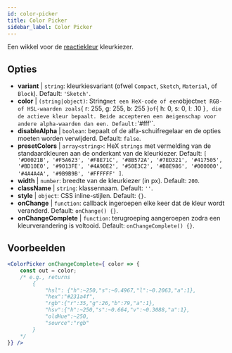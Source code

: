 ```yaml
---
id: color-picker
title: Color Picker
sidebar_label: Color Picker
---
```


Een wikkel voor de [reactiekleur](https://casesandberg.github.io/react-color/) kleurkiezer.

## Opties

* __variant__ | `string`: kleurkiesvariant (ofwel `Compact`, `Sketch`, `Material`, of `Block`). Default: `'Sketch'`.
* __color__ | `(string|object)`: String` met een HeX-code of een `object` met RGB- of HSL-waarden zoals `{ r: 255, g: 255, b: 255 }` of `{ h: 0, s: 0, l: .10 }`, die de actieve kleur bepaalt. Beide accepteren een `a` eigenschap voor andere alpha-waarden dan een. Default: `'#fff'`.
* __disableAlpha__ | `boolean`: bepaalt of de alfa-schuifregelaar en de opties moeten worden verwijderd. Default: `false`.
* __presetColors__ | `array<string>`: HeX `strings` met vermelding van de standaardkleuren aan de onderkant van de kleurkiezer. Default: `[
  '#D0021B',
  '#F5A623',
  '#F8E71C',
  '#8B572A',
  '#7ED321',
  '#417505',
  '#BD10E0',
  '#9013FE',
  '#4A90E2',
  '#50E3C2',
  '#B8E986',
  '#000000',
  '#4A4A4A',
  '#9B9B9B',
  '#FFFFFF'
]`.
* __width__ | `number`: breedte van de kleurkiezer (in px). Default: `200`.
* __className__ | `string`: klassennaam. Default: `''`.
* __style__ | `object`: CSS inline-stijlen. Default: `{}`.
* __onChange__ | `function`: callback ingeroepen elke keer dat de kleur wordt veranderd. Default: `onChange() {}`.
* __onChangeComplete__ | `function`: terugroeping aangeroepen zodra een kleurverandering is voltooid. Default: `onChangeComplete() {}`.


## Voorbeelden

```jsx live
<ColorPicker onChangeComplete={ color => {
    const out = color;
    /* e.g., returns 
        {
            "hsl": {"h":~250,"s":~0.4967,"l":~0.2063,"a":1},
            "hex":"#231a4f",
            "rgb":{"r":35,"g":26,"b":79,"a":1},
            "hsv":{"h":~250,"s":~0.664,"v":~0.3088,"a":1},
            "oldHue":~250,
            "source":"rgb"
        }
    */
}} />
```

